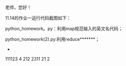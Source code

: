 老师，您好！

11.14的作业一运行代码截图如下：

python_homework。py：利用map规范输入的英文名代码；

python_homework(2).py:利用reduce*******；

-
111123
4
212
2311
21
2

